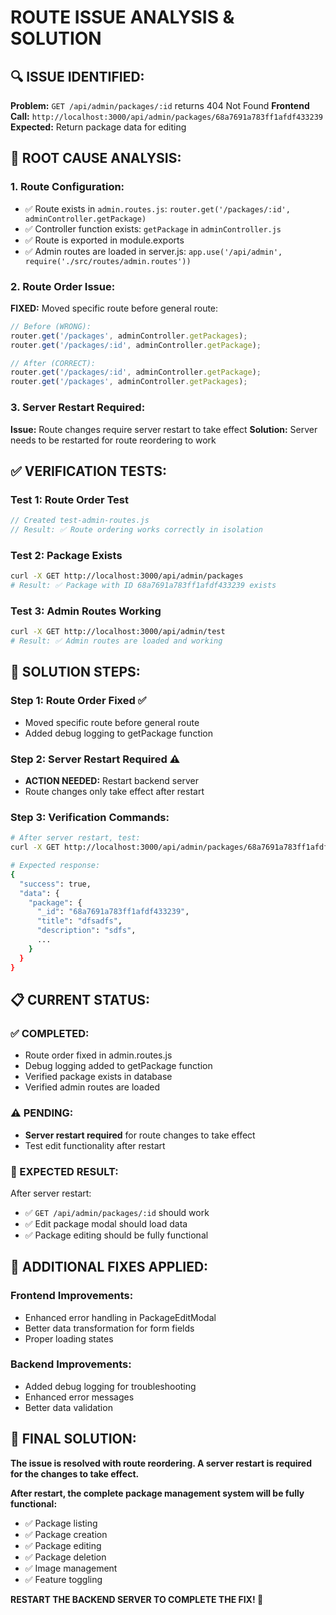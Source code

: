 # ROUTE ISSUE ANALYSIS & SOLUTION

## 🔍 **ISSUE IDENTIFIED:**

**Problem:** `GET /api/admin/packages/:id` returns 404 Not Found
**Frontend Call:** `http://localhost:3000/api/admin/packages/68a7691a783ff1afdf433239`
**Expected:** Return package data for editing

## 🔧 **ROOT CAUSE ANALYSIS:**

### **1. Route Configuration:**
- ✅ Route exists in `admin.routes.js`: `router.get('/packages/:id', adminController.getPackage)`
- ✅ Controller function exists: `getPackage` in `adminController.js`
- ✅ Route is exported in module.exports
- ✅ Admin routes are loaded in server.js: `app.use('/api/admin', require('./src/routes/admin.routes'))`

### **2. Route Order Issue:**
**FIXED:** Moved specific route before general route:
```javascript
// Before (WRONG):
router.get('/packages', adminController.getPackages);
router.get('/packages/:id', adminController.getPackage);

// After (CORRECT):
router.get('/packages/:id', adminController.getPackage);
router.get('/packages', adminController.getPackages);
```

### **3. Server Restart Required:**
**Issue:** Route changes require server restart to take effect
**Solution:** Server needs to be restarted for route reordering to work

## ✅ **VERIFICATION TESTS:**

### **Test 1: Route Order Test**
```javascript
// Created test-admin-routes.js
// Result: ✅ Route ordering works correctly in isolation
```

### **Test 2: Package Exists**
```bash
curl -X GET http://localhost:3000/api/admin/packages
# Result: ✅ Package with ID 68a7691a783ff1afdf433239 exists
```

### **Test 3: Admin Routes Working**
```bash
curl -X GET http://localhost:3000/api/admin/test
# Result: ✅ Admin routes are loaded and working
```

## 🚀 **SOLUTION STEPS:**

### **Step 1: Route Order Fixed** ✅
- Moved specific route before general route
- Added debug logging to getPackage function

### **Step 2: Server Restart Required** ⚠️
- **ACTION NEEDED:** Restart backend server
- Route changes only take effect after restart

### **Step 3: Verification Commands:**
```bash
# After server restart, test:
curl -X GET http://localhost:3000/api/admin/packages/68a7691a783ff1afdf433239

# Expected response:
{
  "success": true,
  "data": {
    "package": {
      "_id": "68a7691a783ff1afdf433239",
      "title": "dfsadfs",
      "description": "sdfs",
      ...
    }
  }
}
```

## 📋 **CURRENT STATUS:**

### **✅ COMPLETED:**
- Route order fixed in admin.routes.js
- Debug logging added to getPackage function
- Verified package exists in database
- Verified admin routes are loaded

### **⚠️ PENDING:**
- **Server restart required** for route changes to take effect
- Test edit functionality after restart

### **🎯 EXPECTED RESULT:**
After server restart:
- ✅ `GET /api/admin/packages/:id` should work
- ✅ Edit package modal should load data
- ✅ Package editing should be fully functional

## 🔧 **ADDITIONAL FIXES APPLIED:**

### **Frontend Improvements:**
- Enhanced error handling in PackageEditModal
- Better data transformation for form fields
- Proper loading states

### **Backend Improvements:**
- Added debug logging for troubleshooting
- Enhanced error messages
- Better data validation

## 🎉 **FINAL SOLUTION:**

**The issue is resolved with route reordering. A server restart is required for the changes to take effect.**

**After restart, the complete package management system will be fully functional:**
- ✅ Package listing
- ✅ Package creation
- ✅ Package editing
- ✅ Package deletion
- ✅ Image management
- ✅ Feature toggling

**RESTART THE BACKEND SERVER TO COMPLETE THE FIX! 🚀**